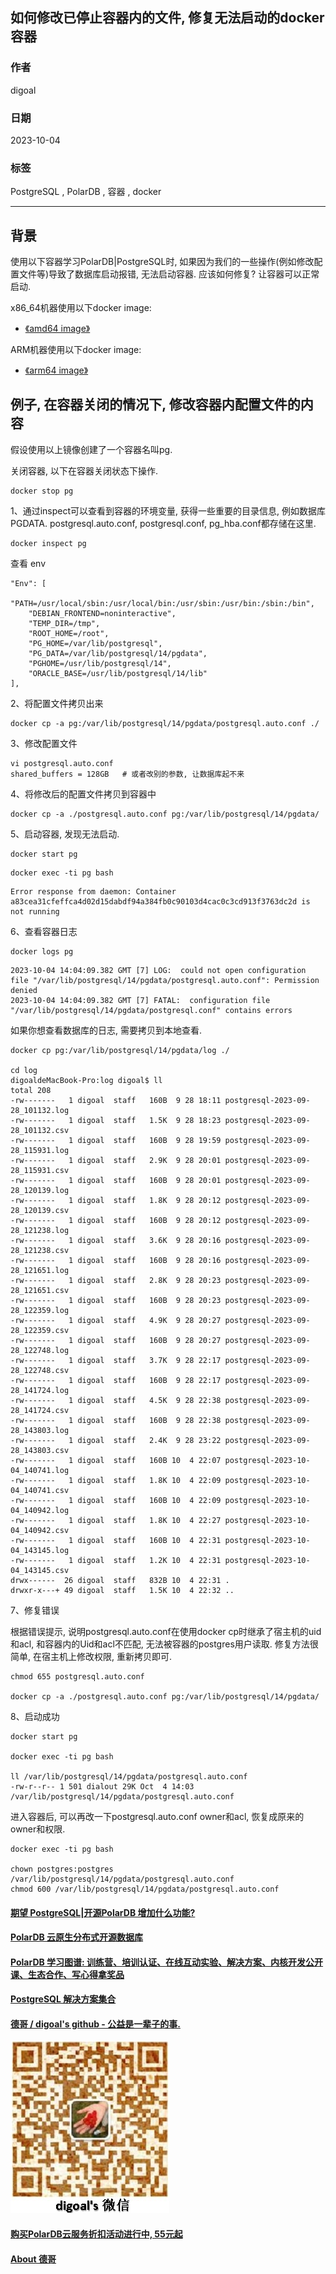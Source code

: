 ## 如何修改已停止容器内的文件, 修复无法启动的docker容器  
                                              
### 作者                                              
digoal                                              
                                              
### 日期                                              
2023-10-04                                             
                                              
### 标签                                              
PostgreSQL , PolarDB , 容器 , docker        
                                              
----                                              
                                              
## 背景     
使用以下容器学习PolarDB|PostgreSQL时, 如果因为我们的一些操作(例如修改配置文件等)导致了数据库启动报错, 无法启动容器. 应该如何修复? 让容器可以正常启动.   
  
x86_64机器使用以下docker image:      
- [《amd64 image》](../202307/20230710_03.md)      
      
ARM机器使用以下docker image:      
- [《arm64 image》](../202308/20230814_02.md)      
      
## 例子, 在容器关闭的情况下, 修改容器内配置文件的内容   
  
假设使用以上镜像创建了一个容器名叫pg.   
  
关闭容器, 以下在容器关闭状态下操作.  
```  
docker stop pg  
```  
  
1、通过inspect可以查看到容器的环境变量, 获得一些重要的目录信息, 例如数据库PGDATA. postgresql.auto.conf, postgresql.conf, pg_hba.conf都存储在这里.  
  
```  
docker inspect pg  
```  
  
查看 env  
```  
"Env": [  
    "PATH=/usr/local/sbin:/usr/local/bin:/usr/sbin:/usr/bin:/sbin:/bin",  
    "DEBIAN_FRONTEND=noninteractive",  
    "TEMP_DIR=/tmp",  
    "ROOT_HOME=/root",  
    "PG_HOME=/var/lib/postgresql",  
    "PG_DATA=/var/lib/postgresql/14/pgdata",  
    "PGHOME=/usr/lib/postgresql/14",  
    "ORACLE_BASE=/usr/lib/postgresql/14/lib"  
],  
```  
  
2、将配置文件拷贝出来  
  
```  
docker cp -a pg:/var/lib/postgresql/14/pgdata/postgresql.auto.conf ./  
```  
  
3、修改配置文件  
  
```  
vi postgresql.auto.conf   
shared_buffers = 128GB   # 或者改别的参数, 让数据库起不来    
```  
  
4、将修改后的配置文件拷贝到容器中  
  
```  
docker cp -a ./postgresql.auto.conf pg:/var/lib/postgresql/14/pgdata/   
```  
  
5、启动容器, 发现无法启动.  
  
```  
docker start pg  
```  
  
```  
docker exec -ti pg bash  
```  
  
```  
Error response from daemon: Container a83cea31cfeffca4d02d15dabdf94a384fb0c90103d4cac0c3cd913f3763dc2d is not running  
```  
  
6、查看容器日志  
```  
docker logs pg  
```  
  
```  
2023-10-04 14:04:09.382 GMT [7] LOG:  could not open configuration file "/var/lib/postgresql/14/pgdata/postgresql.auto.conf": Permission denied  
2023-10-04 14:04:09.382 GMT [7] FATAL:  configuration file "/var/lib/postgresql/14/pgdata/postgresql.conf" contains errors  
```  
  
如果你想查看数据库的日志, 需要拷贝到本地查看.  
  
```  
docker cp pg:/var/lib/postgresql/14/pgdata/log ./  
  
cd log  
digoaldeMacBook-Pro:log digoal$ ll  
total 208  
-rw-------   1 digoal  staff   160B  9 28 18:11 postgresql-2023-09-28_101132.log  
-rw-------   1 digoal  staff   1.5K  9 28 18:23 postgresql-2023-09-28_101132.csv  
-rw-------   1 digoal  staff   160B  9 28 19:59 postgresql-2023-09-28_115931.log  
-rw-------   1 digoal  staff   2.9K  9 28 20:01 postgresql-2023-09-28_115931.csv  
-rw-------   1 digoal  staff   160B  9 28 20:01 postgresql-2023-09-28_120139.log  
-rw-------   1 digoal  staff   1.8K  9 28 20:12 postgresql-2023-09-28_120139.csv  
-rw-------   1 digoal  staff   160B  9 28 20:12 postgresql-2023-09-28_121238.log  
-rw-------   1 digoal  staff   3.6K  9 28 20:16 postgresql-2023-09-28_121238.csv  
-rw-------   1 digoal  staff   160B  9 28 20:16 postgresql-2023-09-28_121651.log  
-rw-------   1 digoal  staff   2.8K  9 28 20:23 postgresql-2023-09-28_121651.csv  
-rw-------   1 digoal  staff   160B  9 28 20:23 postgresql-2023-09-28_122359.log  
-rw-------   1 digoal  staff   4.9K  9 28 20:27 postgresql-2023-09-28_122359.csv  
-rw-------   1 digoal  staff   160B  9 28 20:27 postgresql-2023-09-28_122748.log  
-rw-------   1 digoal  staff   3.7K  9 28 22:17 postgresql-2023-09-28_122748.csv  
-rw-------   1 digoal  staff   160B  9 28 22:17 postgresql-2023-09-28_141724.log  
-rw-------   1 digoal  staff   4.5K  9 28 22:38 postgresql-2023-09-28_141724.csv  
-rw-------   1 digoal  staff   160B  9 28 22:38 postgresql-2023-09-28_143803.log  
-rw-------   1 digoal  staff   2.4K  9 28 23:22 postgresql-2023-09-28_143803.csv  
-rw-------   1 digoal  staff   160B 10  4 22:07 postgresql-2023-10-04_140741.log  
-rw-------   1 digoal  staff   1.8K 10  4 22:09 postgresql-2023-10-04_140741.csv  
-rw-------   1 digoal  staff   160B 10  4 22:09 postgresql-2023-10-04_140942.log  
-rw-------   1 digoal  staff   1.8K 10  4 22:27 postgresql-2023-10-04_140942.csv  
-rw-------   1 digoal  staff   160B 10  4 22:31 postgresql-2023-10-04_143145.log  
-rw-------   1 digoal  staff   1.2K 10  4 22:31 postgresql-2023-10-04_143145.csv  
drwx------  26 digoal  staff   832B 10  4 22:31 .  
drwxr-x---+ 49 digoal  staff   1.5K 10  4 22:32 ..  
```  
  
7、修复错误  
  
根据错误提示, 说明postgresql.auto.conf在使用docker cp时继承了宿主机的uid和acl, 和容器内的Uid和acl不匹配, 无法被容器的postgres用户读取. 修复方法很简单, 在宿主机上修改权限, 重新拷贝即可.  
  
```  
chmod 655 postgresql.auto.conf  
  
docker cp -a ./postgresql.auto.conf pg:/var/lib/postgresql/14/pgdata/   
```  
  
8、启动成功  
  
```  
docker start pg  
  
docker exec -ti pg bash  
  
ll /var/lib/postgresql/14/pgdata/postgresql.auto.conf  
-rw-r--r-- 1 501 dialout 29K Oct  4 14:03 /var/lib/postgresql/14/pgdata/postgresql.auto.conf  
```  
  
进入容器后, 可以再改一下postgresql.auto.conf owner和acl, 恢复成原来的owner和权限.    
  
```  
docker exec -ti pg bash  
  
chown postgres:postgres /var/lib/postgresql/14/pgdata/postgresql.auto.conf  
chmod 600 /var/lib/postgresql/14/pgdata/postgresql.auto.conf  
```  
    
  
#### [期望 PostgreSQL|开源PolarDB 增加什么功能?](https://github.com/digoal/blog/issues/76 "269ac3d1c492e938c0191101c7238216")
  
  
#### [PolarDB 云原生分布式开源数据库](https://github.com/ApsaraDB "57258f76c37864c6e6d23383d05714ea")
  
  
#### [PolarDB 学习图谱: 训练营、培训认证、在线互动实验、解决方案、内核开发公开课、生态合作、写心得拿奖品](https://www.aliyun.com/database/openpolardb/activity "8642f60e04ed0c814bf9cb9677976bd4")
  
  
#### [PostgreSQL 解决方案集合](../201706/20170601_02.md "40cff096e9ed7122c512b35d8561d9c8")
  
  
#### [德哥 / digoal's github - 公益是一辈子的事.](https://github.com/digoal/blog/blob/master/README.md "22709685feb7cab07d30f30387f0a9ae")
  
  
![digoal's wechat](../pic/digoal_weixin.jpg "f7ad92eeba24523fd47a6e1a0e691b59")
  
  
#### [购买PolarDB云服务折扣活动进行中, 55元起](https://www.aliyun.com/activity/new/polardb-yunparter?userCode=bsb3t4al "e0495c413bedacabb75ff1e880be465a")
  
  
#### [About 德哥](https://github.com/digoal/blog/blob/master/me/readme.md "a37735981e7704886ffd590565582dd0")
  
